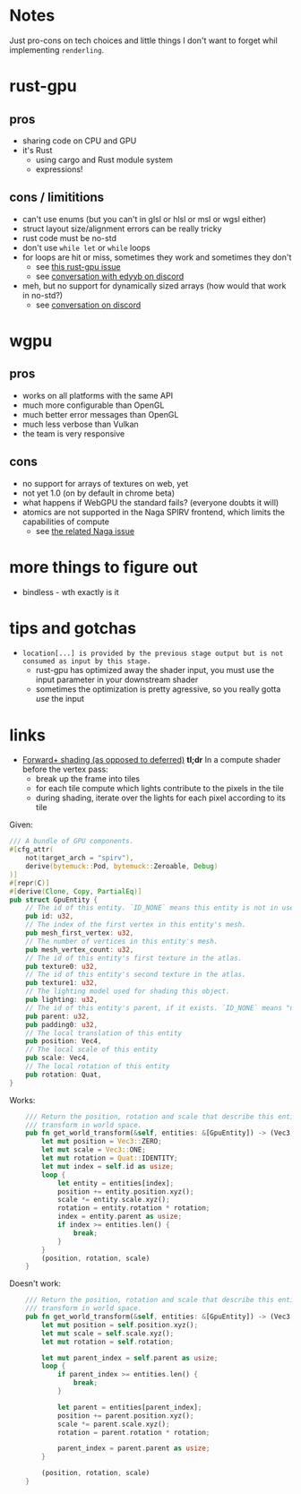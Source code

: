 # Notes

Just pro-cons on tech choices and little things I don't want to forget whil implementing `renderling`.

# rust-gpu

## pros

* sharing code on CPU and GPU
* it's Rust
  - using cargo and Rust module system
  - expressions!

## cons / limititions

* can't use enums (but you can't in glsl or hlsl or msl or wgsl either)
* struct layout size/alignment errors can be really tricky
* rust code must be no-std
* don't use `while let` or `while` loops
* for loops are hit or miss, sometimes they work and sometimes they don't
  - see [this rust-gpu issue](https://github.com/EmbarkStudios/rust-gpu/issues/739)
  - see [conversation with edyyb on discord](https://discord.com/channels/750717012564770887/750717499737243679/threads/1092283362217046066)
* meh, but no support for dynamically sized arrays (how would that work in no-std?)
  - see [conversation on discord](https://discord.com/channels/750717012564770887/750717499737243679/1091813590400516106)

# wgpu

## pros

* works on all platforms with the same API
* much more configurable than OpenGL
* much better error messages than OpenGL
* much less verbose than Vulkan
* the team is very responsive

## cons

* no support for arrays of textures on web, yet
* not yet 1.0 (on by default in chrome beta)
* what happens if WebGPU the standard fails? (everyone doubts it will)
* atomics are not supported in the Naga SPIRV frontend, which limits the capabilities of compute
  - see [the related Naga issue](https://github.com/gfx-rs/naga/issues/2301)

# more things to figure out

* bindless - wth exactly is it

# tips and gotchas

* `location[...] is provided by the previous stage output but is not consumed as input by this stage.`
  - rust-gpu has optimized away the shader input, you must use the input parameter in your downstream shader
  - sometimes the optimization is pretty agressive, so you really gotta _use_ the input

# links

- [Forward+ shading (as opposed to deferred)](https://takahiroharada.files.wordpress.com/2015/04/forward_plus.pdf)
  **tl;dr**
  In a compute shader before the vertex pass:
  * break up the frame into tiles
  * for each tile compute which lights contribute to the pixels in the tile
  * during shading, iterate over the lights for each pixel according to its tile

Given:
```rust
/// A bundle of GPU components.
#[cfg_attr(
    not(target_arch = "spirv"),
    derive(bytemuck::Pod, bytemuck::Zeroable, Debug)
)]
#[repr(C)]
#[derive(Clone, Copy, PartialEq)]
pub struct GpuEntity {
    // The id of this entity. `ID_NONE` means this entity is not in use.
    pub id: u32,
    // The index of the first vertex in this entity's mesh.
    pub mesh_first_vertex: u32,
    // The number of vertices in this entity's mesh.
    pub mesh_vertex_count: u32,
    // The id of this entity's first texture in the atlas.
    pub texture0: u32,
    // The id of this entity's second texture in the atlas.
    pub texture1: u32,
    // The lighting model used for shading this object.
    pub lighting: u32,
    // The id of this entity's parent, if it exists. `ID_NONE` means "no parent".
    pub parent: u32,
    pub padding0: u32,
    // The local translation of this entity
    pub position: Vec4,
    // The local scale of this entity
    pub scale: Vec4,
    // The local rotation of this entity
    pub rotation: Quat,
}
```

Works:
```rust
    /// Return the position, rotation and scale that describe this entity's
    /// transform in world space.
    pub fn get_world_transform(&self, entities: &[GpuEntity]) -> (Vec3, Quat, Vec3) {
        let mut position = Vec3::ZERO;
        let mut scale = Vec3::ONE;
        let mut rotation = Quat::IDENTITY;
        let mut index = self.id as usize;
        loop {
            let entity = entities[index];
            position += entity.position.xyz();
            scale *= entity.scale.xyz();
            rotation = entity.rotation * rotation;
            index = entity.parent as usize;
            if index >= entities.len() {
                break;
            }
        }
        (position, rotation, scale)
    }
```

Doesn't work:
```rust
    /// Return the position, rotation and scale that describe this entity's
    /// transform in world space.
    pub fn get_world_transform(&self, entities: &[GpuEntity]) -> (Vec3, Quat, Vec3) {
        let mut position = self.position.xyz();
        let mut scale = self.scale.xyz();
        let mut rotation = self.rotation;

        let mut parent_index = self.parent as usize;
        loop {
            if parent_index >= entities.len() {
                break;
            }

            let parent = entities[parent_index];
            position += parent.position.xyz();
            scale *= parent.scale.xyz();
            rotation = parent.rotation * rotation;

            parent_index = parent.parent as usize;
        }

        (position, rotation, scale)
    }
```
